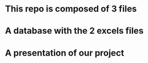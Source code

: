 # This repo is composed of 3 files
# A database with the 2 excels files
# A presentation of our project
